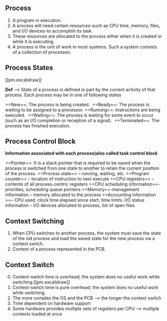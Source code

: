## Process

1. A program in execution.
2. A process will need certain resources-such as CPU time, memory, files, and I/O devices-to accomplish its task.
3. These resources are allocated to the process either when it is created or while it is executing. 
4. A process is the unit of work in most systems. Such a system consists of a collection of processes:


## Process States

[[pm.excalidraw]]

**Def** --> State of a process is defined in part by the current activity of that process. Each process may be in one of following states

==New==: The process is being created. 
==Ready==: The process is waiting to be assigned to a processor.
==Running==: Instructions are being executed. 
==Waiting==: The process is waiting for some event to occur (such as an I/O completion or reception of a signal). 
==Terminated==: The process has finished execution.

## Process Control Block

**Information associated with each process(also called task control block**

==Pointer==: It is a stack pointer that is required to be saved when the process is switched from one state to another to retain the current position of the process.
==Process state== – running, waiting, etc.
==Program counter== – location of instruction to next execute
==CPU registers== – contents of all process-centric registers
==CPU scheduling information==- priorities, scheduling queue pointers
==Memory==-management information – memory allocated to the process
==Accounting information ==– CPU used, clock time elapsed since start, time limits.
I/O status information – I/O devices allocated to process, list of open files


## Context Switching

1. When CPU switches to another process, the system must save the state of the old process and load the saved state for the new process via a context switch.
2. Context of a process represented in the PCB.

## Context Switch

0. Context-switch time is overhead; the system does no useful work while switching.[[pm.excalidraw]]
1. Context-switch time is pure overhead; the system does no useful work while switching.
2. The more complex the OS and the PCB --> the longer the context switch
3. Time dependent on hardware support
4. Some hardware provides multiple sets of registers per CPU --> multiple contexts loaded at once


